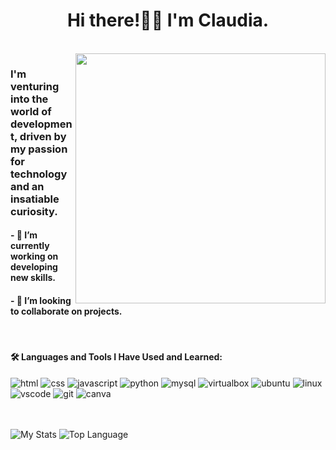 <!-- Header -->
<div id="header" align="center">
  <h1>Hi there!👋🏻 I'm Claudia.</h1>
</div>
<br>

<!-- Body -->
<body>
<img align="right" src="https://media.giphy.com/media/v1.Y2lkPTc5MGI3NjExMW9mdW05ZXI4OXRuZm02dWdlMmRocDcwanFwdWcxM29wajJianhqdSZlcD12MV9pbnRlcm5hbF9naWZfYnlfaWQmY3Q9cw/aIJDrOomj81MQZz2uO/giphy.gif" width="400"/>
<h3>I'm venturing into the world of development, driven by my passion for technology and an insatiable curiosity.</h3>
<h4>- 🔭 I’m currently working on developing new skills.</h4>	  
<h4>- 👯 I’m looking to collaborate on projects.</h4>
<br>
<div>
  <h4>🛠️ Languages and Tools I Have Used and Learned:</h4>
  <img src="https://img.shields.io/badge/html5-%23E34F26.svg?style=for-the-badge&logo=html5&logoColor=white" alt="html">
  <img src="https://img.shields.io/badge/css3-%231572B6.svg?style=for-the-badge&logo=css3&logoColor=white" alt="css">
  <img src="https://img.shields.io/badge/javascript-%23323330.svg?style=for-the-badge&logo=javascript&logoColor=%23F7DF1E" alt="javascript">
  <img src="https://img.shields.io/badge/python-3670A0?style=for-the-badge&logo=python&logoColor=ffdd54" alt="python">
  <img src="https://img.shields.io/badge/mysql-%2300f.svg?style=for-the-badge&logo=mysql&logoColor=white" alt="mysql">
  <img src="https://img.shields.io/badge/VirtualBox-21416b?style=for-the-badge&logo=VirtualBox&logoColor=white" alt="virtualbox">  
  <img src="https://img.shields.io/badge/Ubuntu-E95420?style=for-the-badge&logo=ubuntu&logoColor=white" alt="ubuntu">
  <img src="https://img.shields.io/badge/Linux-FCC624?style=for-the-badge&logo=linux&logoColor=black" alt="linux"/>
  <img src="https://img.shields.io/badge/Visual%20Studio%20Code-0078d7.svg?style=for-the-badge&logo=visual-studio-code&logoColor=white" alt="vscode">
  <img src="https://img.shields.io/badge/git-%23F05033.svg?style=for-the-badge&logo=git&logoColor=white" alt="git">
  <img src="https://img.shields.io/badge/Canva-%2300C4CC.svg?style=for-the-badge&logo=Canva&logoColor=white" alt="canva">
</div>
<br><br>

![My Stats](https://github-readme-stats.vercel.app/api/?username=diaechi&&theme=chartreuse-dark&show_icons=true&rank_icon=github&border_radius=4.5)
![Top Language](https://github-readme-stats.vercel.app/api/top-langs/?username=diaechi&langs_count=10&theme=chartreuse-dark&layout=compact&border_radius=4.5)

</body>
